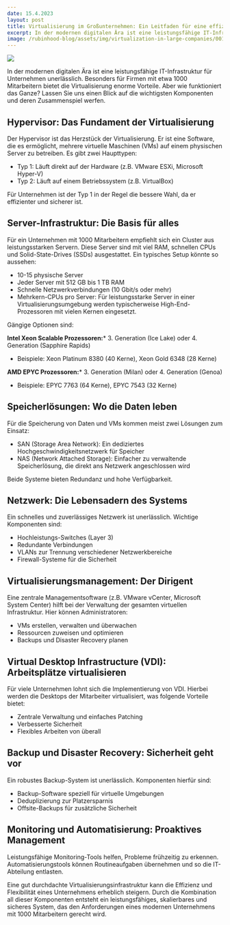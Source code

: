 ```yaml
---
date: 15.4.2023
layout: post
title: Virtualisierung im Großunternehmen: Ein Leitfaden für eine effiziente IT-Infrastruktur
excerpt: In der modernen digitalen Ära ist eine leistungsfähige IT-Infrastruktur für Unternehmen unerlässlich. Besonders für Firmen mit etwa 1000 Mitarbeitern bietet die Virtualisierung enorme Vorteile. Aber wie funktioniert das Ganze? Lassen Sie uns einen Blick auf die wichtigsten Komponenten und deren Zusammenspiel werfen.
image: /rubinhood-blog/assets/img/virtualization-in-large-companies/001.png
---
```


![](/rubinhood-blog/assets/img/virtualization-in-large-companies/001.png)

In der modernen digitalen Ära ist eine leistungsfähige IT-Infrastruktur für Unternehmen unerlässlich. Besonders für Firmen mit etwa 1000 Mitarbeitern bietet die Virtualisierung enorme Vorteile. Aber wie funktioniert das Ganze? Lassen Sie uns einen Blick auf die wichtigsten Komponenten und deren Zusammenspiel werfen.

## Hypervisor: Das Fundament der Virtualisierung

Der Hypervisor ist das Herzstück der Virtualisierung. Er ist eine Software, die es ermöglicht, mehrere virtuelle Maschinen (VMs) auf einem physischen Server zu betreiben. Es gibt zwei Haupttypen:

* Typ 1: Läuft direkt auf der Hardware (z.B. VMware ESXi, Microsoft Hyper-V)
* Typ 2: Läuft auf einem Betriebssystem (z.B. VirtualBox)

Für Unternehmen ist der Typ 1 in der Regel die bessere Wahl, da er effizienter und sicherer ist.

## Server-Infrastruktur: Die Basis für alles

Für ein Unternehmen mit 1000 Mitarbeitern empfiehlt sich ein Cluster aus leistungsstarken Servern. Diese Server sind mit viel RAM, schnellen CPUs und Solid-State-Drives (SSDs) ausgestattet. Ein typisches Setup könnte so aussehen:

* 10-15 physische Server
* Jeder Server mit 512 GB bis 1 TB RAM
* Schnelle Netzwerkverbindungen (10 Gbit/s oder mehr)
* Mehrkern-CPUs pro Server: Für leistungsstarke Server in einer Virtualisierungsumgebung werden typischerweise High-End-Prozessoren mit vielen Kernen eingesetzt.

Gängige Optionen sind:

**Intel Xeon Scalable Prozessoren:*** 3. Generation (Ice Lake) oder 4. Generation (Sapphire Rapids)

* Beispiele: Xeon Platinum 8380 (40 Kerne), Xeon Gold 6348 (28 Kerne)

**AMD EPYC Prozessoren:*** 3. Generation (Milan) oder 4. Generation (Genoa)

* Beispiele: EPYC 7763 (64 Kerne), EPYC 7543 (32 Kerne)

## Speicherlösungen: Wo die Daten leben

Für die Speicherung von Daten und VMs kommen meist zwei Lösungen zum Einsatz:

* SAN (Storage Area Network): Ein dediziertes Hochgeschwindigkeitsnetzwerk für Speicher
* NAS (Network Attached Storage): Einfacher zu verwaltende Speicherlösung, die direkt ans Netzwerk angeschlossen wird

Beide Systeme bieten Redundanz und hohe Verfügbarkeit.

## Netzwerk: Die Lebensadern des Systems

Ein schnelles und zuverlässiges Netzwerk ist unerlässlich. Wichtige Komponenten sind:

* Hochleistungs-Switches (Layer 3)
* Redundante Verbindungen
* VLANs zur Trennung verschiedener Netzwerkbereiche
* Firewall-Systeme für die Sicherheit

## Virtualisierungsmanagement: Der Dirigent

Eine zentrale Managementsoftware (z.B. VMware vCenter, Microsoft System Center) hilft bei der Verwaltung der gesamten virtuellen Infrastruktur. Hier können Administratoren:

* VMs erstellen, verwalten und überwachen
* Ressourcen zuweisen und optimieren
* Backups und Disaster Recovery planen

## Virtual Desktop Infrastructure (VDI): Arbeitsplätze virtualisieren

Für viele Unternehmen lohnt sich die Implementierung von VDI. Hierbei werden die Desktops der Mitarbeiter virtualisiert, was folgende Vorteile bietet:

* Zentrale Verwaltung und einfaches Patching
* Verbesserte Sicherheit
* Flexibles Arbeiten von überall

## Backup und Disaster Recovery: Sicherheit geht vor

Ein robustes Backup-System ist unerlässlich. Komponenten hierfür sind:

* Backup-Software speziell für virtuelle Umgebungen
* Deduplizierung zur Platzersparnis
* Offsite-Backups für zusätzliche Sicherheit

## Monitoring und Automatisierung: Proaktives Management

Leistungsfähige Monitoring-Tools helfen, Probleme frühzeitig zu erkennen. Automatisierungstools können Routineaufgaben übernehmen und so die IT-Abteilung entlasten.

Eine gut durchdachte Virtualisierungsinfrastruktur kann die Effizienz und Flexibilität eines Unternehmens erheblich steigern. Durch die Kombination all dieser Komponenten entsteht ein leistungsfähiges, skalierbares und sicheres System, das den Anforderungen eines modernen Unternehmens mit 1000 Mitarbeitern gerecht wird.
